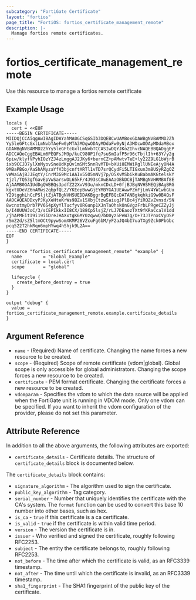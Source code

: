 ```yaml
---
subcategory: "FortiGate Certificate"
layout: "fortios"
page_title: "FortiOS: fortios_certificate_management_remote"
description: |-
  Manage fortios remote certificates.
---
```


# fortios_certificate_management_remote
Use this resource to manage a fortios remote certificate

## Example Usage

```hcl
locals {
  cert = <<EOF
-----BEGIN CERTIFICATE-----
MIIDQjCCAiqgAwIBAgIDAYahMA0GCSqGSIb3DQEBCwUAMBoxGDAWBgNVBAMMD2Zh
Yy5leGFtcGxlLmNvbTAeFw0yMTA3MDgwODAyMDdaFw0yNjA3MDcwODAyMDdaMBox
GDAWBgNVBAMMD2ZhYy5leGFtcGxlLmNvbTCCASIwDQYJKoZIhvcNAQEBBQADggEP
ADCCAQoCggEBALm6PEQFsJM9p/kuC980P1fq7suSmIafP5r96cTbjlIh+63Y/y2g
6piw/klyfVPyhIOzYZJ4zLmggAJ2JKy6+bernCZ+pAMwtvTeE+ly22Z9LG1bWjrB
ixb9CCJD7ylXnMyovSneUdKpQv1mSMt5nnRvMTD+bXUi0EMWiRgllUNEeAjyON4A
9MBaPBGo/AaShAMyzaYfV3bjcnftXRTl1vTD7srQCydFi5LTIGxun3m8USyRZgOZ
vWWaiAjBJJEqtY/CnrM3G9Mc1AAIx55O5mNVj7p/O5XvMSbikKuBabmAKGtelskY
tjzl/TQ53gfGavEpVwSarswDL65kF/4J93sCAwEAAaOBkDCBjTAMBgNVHRMBAf8E
AjAAMB0GA1UdDgQWBBQs3pdfZ22XvV93u/mknCDcLD+0fjBJBgNVHSMEQjBAgBRG
kgxtUDeVZ6nAMws2qbpfQLZ/YKEepBwwGjEYMBYGA1UEAwwPZmFjLmV4YW1wbGUu
Y29tgghLhCcPSljtZjATBgNVHSUEDDAKBggrBgEFBQcDATANBgkqhkiG9w0BAQsF
AAOCAQEADDxyPJKyXeHteKrWs9BZv15XbjCtzwSaiugJPlBc4jYiRQZvZvnsd/5N
8wcnxtmyDrb7PV6S4pXyYlTucfyv0RGunp1XJnTaOhskOnGVgzFrbLPRgeCZZyJj
b/I40UUWJoC/3/sCEPIkkxII8CX/188Cp5lsjZ/rLJ7DEaozTXt9fKRaCcalV1dd
/jhAPMEitI9i19iiDreJHAXxtgK6MY0zqwwQ7bO0yz5PeW7g/O+73JTPnxCVyOSP
rSmZ2d/sZ5ltmOCt9pywSomXKMP26VZcuFgGbM/yF2aJQ4bI7uaTXg9Zck0PbGbc
pcq522T2hkRqn6mpHYwq4hShjk9L2A==
-----END CERTIFICATE-----
EOF
}

resource "fortios_certificate_management_remote" "example" {
  name        = "Global_Example"
  certificate = local.cert
  scope       = "global"

  lifecycle {
    create_before_destroy = true
  }
}

output "debug" {
  value = fortios_certificate_management_remote.example.certificate_details
}
```

## Argument Reference

* `name` - (Required) Name of certificate. Changing the name forces a new resource to be created.
* `scope` - (Required) Scope of remote certificate (vdom|global). Global scope is only accessible for global administrators. Changing the scope forces a new resource to be created.
* `certificate` - PEM format certificate. Changing the certificate forces a new resource to be created.
* `vdomparam` - Specifies the vdom to which the data source will be applied when the FortiGate unit is running in VDOM mode. Only one vdom can be specified. If you want to inherit the vdom configuration of the provider, please do not set this parameter.


## Attribute Reference

In addition to all the above arguments, the following attributes are exported:

* `certificate_details` - Certificate details. The structure of `certificate_details` block is documented below.

The `certificate_details` block contains:

* `signature_algorithm` - The algorithm used to sign the certificate.
* `public_key_algorithm` - Tag category.
* `serial_number` - Number that uniquely identifies the certificate with the CA's system. The `format`
    function can be used to convert this base 10 number into other bases, such as hex.
* `is_ca` - `true` if this certificate is a ca certificate.
* `is_valid` - `true` if the certificate is within valid time period.
* `version` - The version the certificate is in.
* `issuer` - Who verified and signed the certificate, roughly following RFC2253.
* `subject` - The entity the certificate belongs to, roughly following RFC2253.
* `not_before` - The time after which the certificate is valid, as an RFC3339 timestamp.
* `not_after` - The time until which the certificate is invalid, as an RFC3339 timestamp.
* `sha1_fingerprint` - The SHA1 fingerprint of the public key of the certificate.